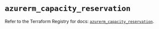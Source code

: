 # `azurerm_capacity_reservation`

Refer to the Terraform Registry for docs: [`azurerm_capacity_reservation`](https://registry.terraform.io/providers/hashicorp/azurerm/4.1.0/docs/resources/capacity_reservation).
